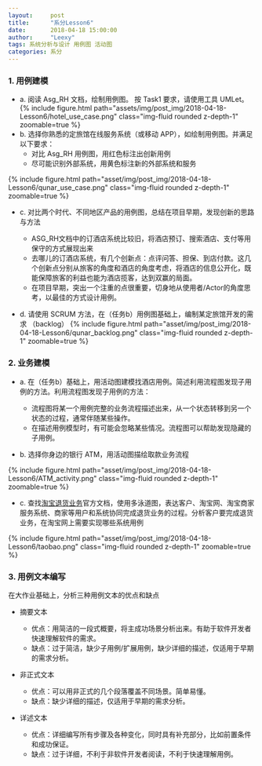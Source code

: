 ```yaml
---
layout:     post
title:      "系分Lesson6"
date:       2018-04-18 15:00:00
author:     "Leexy"
tags: 系统分析与设计 用例图 活动图
categories: 系分
---
```


### 1. 用例建模

 - a. 阅读 Asg_RH 文档，绘制用例图。 按 Task1 要求，请使用工具 UMLet。
 {% include figure.html path="assets/img/post_img/2018-04-18-Lesson6/hotel_use_case.png" class="img-fluid rounded z-depth-1" zoomable=true %}
 - b. 选择你熟悉的定旅馆在线服务系统（或移动 APP），如绘制用例图。并满足以下要求：
	 - 对比 Asg_RH 用例图，用红色标注出创新用例
	 - 尽可能识别外部系统，用黄色标注新的外部系统和服务

{% include figure.html path="asset/img/post_img/2018-04-18-Lesson6/qunar_use_case.png" class="img-fluid rounded z-depth-1" zoomable=true %}
 - c. 对比两个时代、不同地区产品的用例图，总结在项目早期，发现创新的思路与方法

 	 - ASG_RH文档中的订酒店系统比较旧，将酒店预订、搜索酒店、支付等用保守的方式展现出来
 	 - 去哪儿的订酒店系统，有几个创新点：点评问答、担保、到店付款。这几个创新点分别从旅客的角度和酒店的角度考虑，将酒店的信息公开化，既能保障旅客的利益也能为酒店揽客，达到双赢的局面。
 	 - 在项目早期，突出一个注重的点很重要，切身地从使用者/Actor的角度思考，以最佳的方式设计用例。

 - d. 请使用 SCRUM 方法，在（任务b）用例图基础上，编制某定旅馆开发的需求 （backlog）
{% include figure.html path="asset/img/post_img/2018-04-18-Lesson6/qunar_backlog.png" class="img-fluid rounded z-depth-1" zoomable=true %}


### 2. 业务建模

 - a. 在（任务b）基础上，用活动图建模找酒店用例。简述利用流程图发现子用例的方法。利用流程图发现子用例的方法：
   - 流程图将某一个用例完整的业务流程描述出来，从一个状态转移到另一个状态的过程，通常伴随某些操作。
   - 在描述用例模型时，有可能会忽略某些情况。流程图可以帮助发现隐藏的子用例。

 - b. 选择你身边的银行 ATM，用活动图描绘取款业务流程

{% include figure.html path="asset/img/post_img/2018-04-18-Lesson6/ATM_activity.png" class="img-fluid rounded z-depth-1" zoomable=true %}

 - c. 查找[淘宝退货业务](https://consumerservice.taobao.com/self-help#page=issue-detail&knowledgeId=1119776)官方文档，使用多泳道图，表达客户、淘宝网、淘宝商家服务系统、商家等用户和系统协同完成退货业务的过程。分析客户要完成退货业务，在淘宝网上需要实现哪些系统用例


 {% include figure.html path="asset/img/post_img/2018-04-18-Lesson6/taobao.png" class="img-fluid rounded z-depth-1" zoomable=true %}

### 3. 用例文本编写

在大作业基础上，分析三种用例文本的优点和缺点

 - 摘要文本

 	 - 优点：用简洁的一段式概要，将主成功场景分析出来。有助于软件开发者快速理解软件的需求。
 	 - 缺点：过于简洁，缺少子用例/扩展用例，缺少详细的描述，仅适用于早期的需求分析。
 - 非正式文本

 	 - 优点：可以用非正式的几个段落覆盖不同场景。简单易懂。
 	 - 缺点：缺少详细的描述，仅适用于早期的需求分析。
 - 详述文本

 	 - 优点：详细编写所有步骤及各种变化，同时具有补充部分，比如前置条件和成功保证。
 	 - 缺点：过于详细，不利于非软件开发者阅读，不利于快速理解用例。
